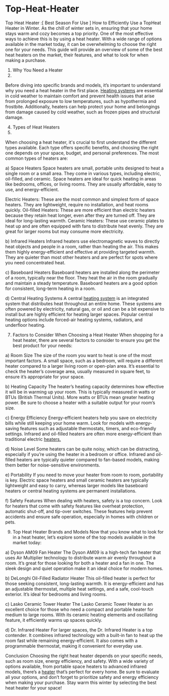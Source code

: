 # Top-Heat-Heater

Top Heat Heater :[ Best Season For Use ] How to Efficiently Use a TopHeat Heater in Winter.
As the chill of winter sets in, ensuring that your home stays warm and cozy becomes a top priority. One of the most effective ways to achieve this is by using a heat heater. With a wide range of options available in the market today, it can be overwhelming to choose the right one for your needs. This guide will provide an overview of some of the best heat heaters on the market, their features, and what to look for when making a purchase.

1. Why You Need a Heater
2. 
Before diving into specific brands and models, it’s important to understand why you need a heat heater in the first place. [Heating systems](https://topheatheater.blogspot.com/2024/12/top-heat-heater-best-season-for-use-how.html) are essential in cold weather to maintain comfort and prevent health issues that arise from prolonged exposure to low temperatures, such as hypothermia and frostbite. Additionally, heaters can help protect your home and belongings from damage caused by cold weather, such as frozen pipes and structural damage.

4. Types of Heat Heaters
5. 
When choosing a heat heater, it's crucial to first understand the different types available. Each type offers specific benefits, and choosing the right one depends on your space, budget, and personal preferences. The most common types of heaters are:

a) Space Heaters
Space heaters are small, portable units designed to heat a single room or a small area. They come in various types, including electric, oil-filled, and ceramic. Space heaters are ideal for quick heating in areas like bedrooms, offices, or living rooms. They are usually affordable, easy to use, and energy-efficient.

Electric Heaters: These are the most common and simplest form of space heaters. They are lightweight, require no installation, and heat rooms quickly.
Oil-filled Heaters: These are more efficient than electric heaters because they retain heat longer, even after they are turned off. They are ideal for long-lasting warmth.
Ceramic Heaters: These use ceramic plates to heat up and are often equipped with fans to distribute heat evenly. They are great for larger rooms but may consume more electricity.

b) Infrared Heaters
Infrared heaters use electromagnetic waves to directly heat objects and people in a room, rather than heating the air. This makes them highly energy-efficient and effective at providing targeted warmth. They are quieter than most other heaters and are perfect for spots where you need concentrated heat.

c) Baseboard Heaters
Baseboard heaters are installed along the perimeter of a room, typically near the floor. They heat the air in the room gradually and maintain a steady temperature. Baseboard heaters are a good option for consistent, long-term heating in a room.

d) Central Heating Systems
A central [heating system](https://groups.google.com/g/top-heat-heater/c/UuvtxIvZuvI) is an integrated system that distributes heat throughout an entire home. These systems are often powered by electricity, natural gas, or oil and can be a bit expensive to install but are highly efficient for heating larger spaces. Popular central heating options include forced-air heating systems, radiators, and underfloor heating.

7. Factors to Consider When Choosing a Heat Heater
When shopping for a heat heater, there are several factors to consider to ensure you get the best product for your needs:

a) Room Size
The size of the room you want to heat is one of the most important factors. A small space, such as a bedroom, will require a different heater compared to a larger living room or open-plan area. It’s essential to check the heater’s coverage area, usually measured in square feet, to ensure it’s appropriate for your space.

b) Heating Capacity
The heater’s heating capacity determines how effective it will be in warming up your room. This is typically measured in watts or BTUs (British Thermal Units). More watts or BTUs mean greater heating power. Be sure to choose a heater with a suitable output for your room’s size.

c) Energy Efficiency
Energy-efficient heaters help you save on electricity bills while still keeping your home warm. Look for models with energy-saving features such as adjustable thermostats, timers, and eco-friendly settings. Infrared and oil-filled heaters are often more energy-efficient than traditional electric [heaters.](https://www.threads.net/@alokchowdhary1/post/DDMRwfYuRvv)

d) Noise Level
Some heaters can be quite noisy, which can be distracting, especially if you’re using the heater in a bedroom or office. Infrared and oil-filled heaters are typically quieter compared to fan-based models, making them better for noise-sensitive environments.

e) Portability
If you need to move your heater from room to room, portability is key. Electric space heaters and small ceramic heaters are typically lightweight and easy to carry, whereas larger models like baseboard heaters or central heating systems are permanent installations.

f) Safety Features
When dealing with heaters, safety is a top concern. Look for heaters that come with safety features like overheat protection, automatic shut-off, and tip-over switches. These features help prevent accidents and ensure safe operation, especially in homes with children or pets.

9. Top Heat Heater Brands and Models
Now that you know what to look for in a heat heater, let’s explore some of the top models available in the market today:

a) Dyson AM09 Fan Heater
The Dyson AM09 is a high-tech fan heater that uses Air Multiplier technology to distribute warm air evenly throughout a room. It’s great for those looking for both a heater and a fan in one. The sleek design and quiet operation make it an ideal choice for modern homes.

b) DeLonghi Oil-Filled Radiator Heater
This oil-filled heater is perfect for those seeking consistent, long-lasting warmth. It is energy-efficient and has an adjustable thermostat, multiple heat settings, and a safe, cool-touch exterior. It’s ideal for bedrooms and living rooms.

c) Lasko Ceramic Tower Heater
The Lasko Ceramic Tower Heater is an excellent choice for those who need a compact and portable heater for medium to large rooms. With its ceramic heating elements and oscillating feature, it efficiently warms up spaces quickly.

d) Dr. Infrared Heater
For larger spaces, the Dr. Infrared Heater is a top contender. It combines infrared technology with a built-in fan to heat up the room fast while remaining energy-efficient. It also comes with a programmable thermostat, making it convenient for everyday use.

Conclusion
Choosing the right heat heater depends on your specific needs, such as room size, energy efficiency, and safety. With a wide variety of options available, from portable space heaters to advanced infrared models, there’s a [heater](https://www.offerplox.com/e-commerce/top-heat-reviews/) that’s perfect for every home. Be sure to evaluate all your options, and don’t forget to prioritize safety and energy efficiency when making your purchase. Stay warm this winter by selecting the best heat heater for your space!

